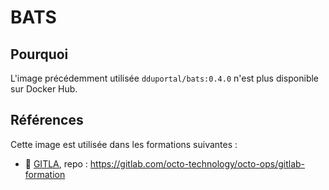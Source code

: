 # BATS

## Pourquoi

L'image précédemment utilisée `dduportal/bats:0.4.0` n'est plus disponible sur Docker Hub.

## Références

Cette image est utilisée dans les formations suivantes :
- 🦊 [GITLA](https://www.octo.academy/catalogue/formation/gitla-gitlab-ci-et-cd-gestion-des-sources-et-integration-continue-avec-gitlab/), repo : https://gitlab.com/octo-technology/octo-ops/gitlab-formation

